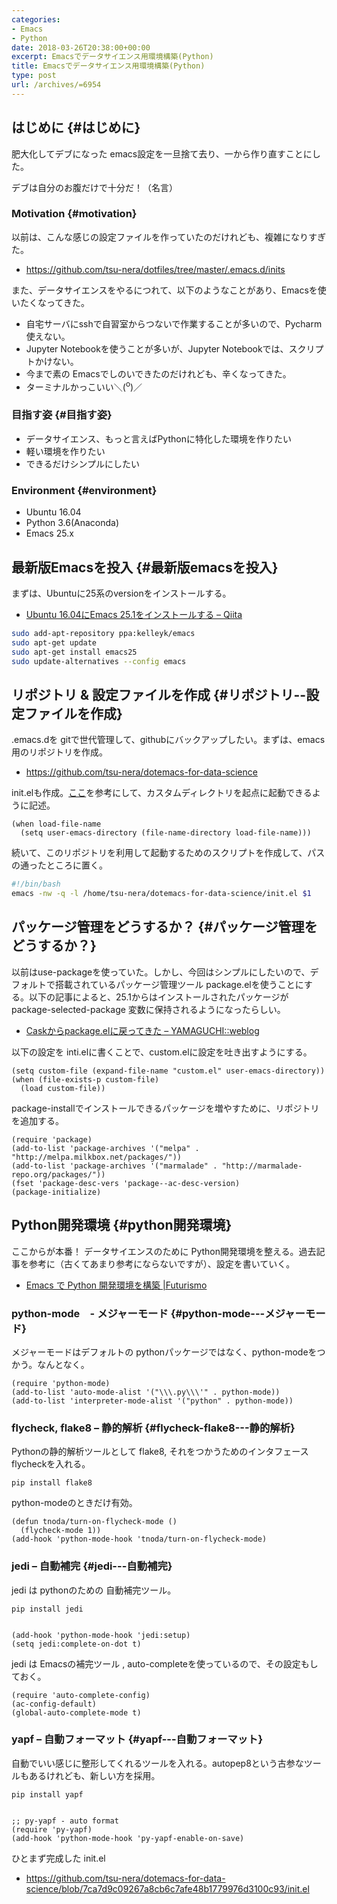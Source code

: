 ```yaml
---
categories:
- Emacs
- Python
date: 2018-03-26T20:38:00+00:00
excerpt: Emacsでデータサイエンス用環境構築(Python)
title: Emacsでデータサイエンス用環境構築(Python)
type: post
url: /archives/=6954
---
```


## はじめに {#はじめに}

肥大化してデブになった emacs設定を一旦捨て去り、一から作り直すことにした。

デブは自分のお腹だけで十分だ！（名言）

### Motivation {#motivation}

以前は、こんな感じの設定ファイルを作っていたのだけれども、複雑になりすぎた。

  * <https://github.com/tsu-nera/dotfiles/tree/master/.emacs.d/inits>

また、データサイエンスをやるにつれて、以下のようなことがあり、Emacsを使いたくなってきた。

  * 自宅サーバにsshで自習室からつないで作業することが多いので、Pycharm使えない。
  * Jupyter Notebookを使うことが多いが、Jupyter Notebookでは、スクリプトかけない。
  * 今まで素の Emacsでしのいできたのだけれども、辛くなってきた。
  * ターミナルかっこいい＼(<sup>o</sup>)／

### 目指す姿 {#目指す姿}

  * データサイエンス、もっと言えばPythonに特化した環境を作りたい
  * 軽い環境を作りたい
  * できるだけシンプルにしたい

### Environment {#environment}

  * Ubuntu 16.04
  * Python 3.6(Anaconda)
  * Emacs 25.x

## 最新版Emacsを投入 {#最新版emacsを投入}

まずは、Ubuntuに25系のversionをインストールする。

  * [Ubuntu 16.04にEmacs 25.1をインストールする &#8211; Qiita][1]


```bash
sudo add-apt-repository ppa:kelleyk/emacs
sudo apt-get update
sudo apt-get install emacs25
sudo update-alternatives --config emacs
```

## リポジトリ & 設定ファイルを作成 {#リポジトリ--設定ファイルを作成}

.emacs.dを gitで世代管理して、githubにバックアップしたい。まずは、emacs用のリポジトリを作成。

  * <https://github.com/tsu-nera/dotemacs-for-data-science>

init.elも作成。[ここ][2]を参考にして、カスタムディレクトリを起点に起動できるように記述。

    (when load-file-name
      (setq user-emacs-directory (file-name-directory load-file-name)))
    

続いて、このリポジトリを利用して起動するためのスクリプトを作成して、パスの通ったところに置く。

```bash
#!/bin/bash                                                                                                                                                                                                          
emacs -nw -q -l /home/tsu-nera/dotemacs-for-data-science/init.el $1
```

## パッケージ管理をどうするか？ {#パッケージ管理をどうするか？}

以前はuse-packageを使っていた。しかし、今回はシンプルにしたいので、デフォルトで搭載されているパッケージ管理ツール package.elを使うことにする。以下の記事によると、25.1からはインストールされたパッケージが package-selected-package 変数に保持されるようになったらしい。

  * [Caskからpackage.elに戻ってきた &#8211; YAMAGUCHI::weblog][3]

以下の設定を inti.elに書くことで、custom.elに設定を吐き出すようにする。

    (setq custom-file (expand-file-name "custom.el" user-emacs-directory))
    (when (file-exists-p custom-file)
      (load custom-file))
    

package-installでインストールできるパッケージを増やすために、リポジトリを追加する。

    (require 'package)
    (add-to-list 'package-archives '("melpa" . "http://melpa.milkbox.net/packages/"))
    (add-to-list 'package-archives '("marmalade" . "http://marmalade-repo.org/packages/"))
    (fset 'package-desc-vers 'package--ac-desc-version)
    (package-initialize)
    

## Python開発環境 {#python開発環境}

ここからが本番！ データサイエンスのために Python開発環境を整える。過去記事を参考に（古くてあまり参考にならないですが）、設定を書いていく。

  * [Emacs で Python 開発環境を構築 |Futurismo][4]

### python-mode　- メジャーモード {#python-mode---メジャーモード}

メジャーモードはデフォルトの pythonパッケージではなく、python-modeをつかう。なんとなく。

    (require 'python-mode)
    (add-to-list 'auto-mode-alist '("\\\.py\\\'" . python-mode))
    (add-to-list 'interpreter-mode-alist '("python" . python-mode))
    

### flycheck, flake8 &#8211; 静的解析 {#flycheck-flake8---静的解析}

Pythonの静的解析ツールとして flake8, それをつかうためのインタフェース flycheckを入れる。

    pip install flake8
    

python-modeのときだけ有効。

    (defun tnoda/turn-on-flycheck-mode ()
      (flycheck-mode 1))
    (add-hook 'python-mode-hook 'tnoda/turn-on-flycheck-mode)
    

### jedi &#8211; 自動補完 {#jedi---自動補完}

jedi は pythonのための 自動補完ツール。

    pip install jedi
    

    (add-hook 'python-mode-hook 'jedi:setup)
    (setq jedi:complete-on-dot t)
    

jedi は Emacsの補完ツール , auto-completeを使っているので、その設定もしておく。

    (require 'auto-complete-config)
    (ac-config-default)
    (global-auto-complete-mode t)
    

### yapf &#8211; 自動フォーマット {#yapf---自動フォーマット}

自動でいい感じに整形してくれるツールを入れる。autopep8という古参なツールもあるけれども、新しい方を採用。

    pip install yapf
    

    ;; py-yapf - auto format                                                                                                                                                                                             
    (require 'py-yapf)
    (add-hook 'python-mode-hook 'py-yapf-enable-on-save)
    

ひとまず完成した init.el

  * <https://github.com/tsu-nera/dotemacs-for-data-science/blob/7ca7d9c09267a8cb6c7afe48b1779976d3100c93/init.el>

 [1]: https://qiita.com/ytoda129/items/58078d8c7e74d9144014
 [2]: https://tarao.hatenablog.com/entry/20150221/1424518030#tips-isolated-setup
 [3]: https://ymotongpoo.hatenablog.com/entry/2017/11/07/000921
 [4]: https://futurismo.biz/archives/2680
